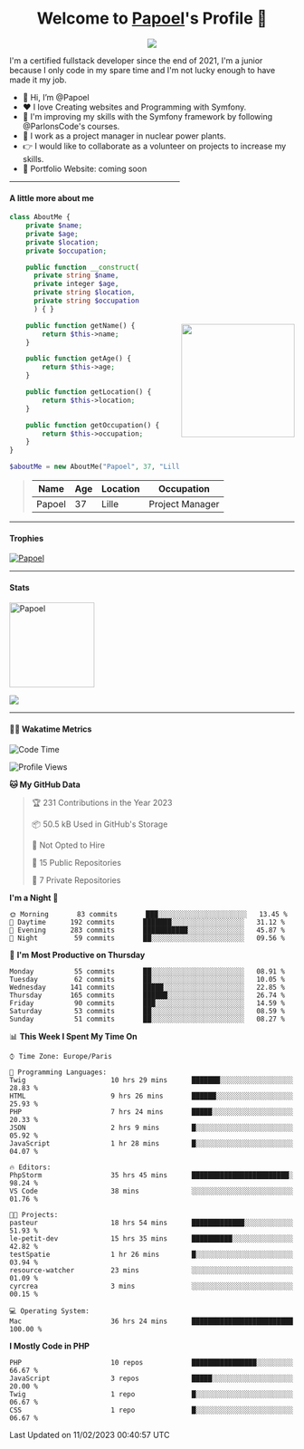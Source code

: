 <p align="center">
  <h1 align="center">Welcome to <a href="https://github.com/Papoel">Papoel</a>'s Profile 👋</h1>
</p>
<p align="center">
  <a align="center" href="https://github.com/DenverCoder1/readme-typing-svg"><img src="https://readme-typing-svg.herokuapp.com?&font=IBM+Plex+Sans&color=F72EE2&size=25&lines=Welcome+to+my+GitHub+Profile!;I'm+a+Junior+.+.+.;I'm+a+backend+developer;I'm+a+in+love+with+Symfony" /></a>
</p>
<p>I'm a certified fullstack developer since the end of 2021, I'm a junior because I only code in my spare time and I'm not lucky enough to have made it my job.
</p>

<div>
  <ul align="left">
    <li>👋 Hi, I’m @Papoel</li>
    <li>❤️ I love Creating websites and Programming with Symfony.</li>
    <li>🌱 I'm improving my skills with the Symfony framework by following @ParlonsCode's courses.</li>
    <li>💼 I work as a project manager in nuclear power plants.</li>
    <li>👉 I would like to collaborate as a volunteer on projects to increase my skills.</li>
    <li>🧐 Portfolio Website: coming soon</li>
  </ul>

<img align="right" style="width:200px; margin-top:50%; display:block;" src="https://media.giphy.com/media/M9gbBd9nbDrOTu1Mqx/giphy.gif">
</div>

---
#### A little more about me
```php
class AboutMe {
    private $name;
    private $age;
    private $location;
    private $occupation;

    public function __construct(
      private string $name, 
      private integer $age, 
      private string $location, 
      private string $occupation
      ) { }

    public function getName() {
        return $this->name;
    }

    public function getAge() {
        return $this->age;
    }

    public function getLocation() {
        return $this->location;
    }

    public function getOccupation() {
        return $this->occupation;
    }
}

$aboutMe = new AboutMe("Papoel", 37, "Lille", "Project Manager");
```
>| Name     | Age | Location   | Occupation     |
>|----------|-----|------------|----------------|
>| Papoel   | 37  | Lille      | Project Manager|

---
#### Trophies

<p align="left">
  <a href="https://github.com/Papoel/github-profile-trophy">
    <img src="https://github-profile-trophy.vercel.app/?username=Papoel&row=2&column=6&theme=onedark&column=8&no-frame=false&no-bg=false" 
         alt="Papoel">
  </a>
</p>

---
#### Stats
<p align="left">
  <img align="center" height="150em" src="https://github-readme-streak-stats.herokuapp.com/?user=Papoel&theme=onedark" alt="Papoel" />
</p>

<p>
<!-- GitHub Stats -->
<picture>
  <source 
    srcset="https://github-readme-stats.vercel.app/api?username=papoel&show_icons=true&theme=dark"
    media="(prefers-color-scheme: dark)"
  />
  <source
    srcset="https://github-readme-stats.vercel.app/api?username=papoel&show_icons=true"
    media="(prefers-color-scheme: light), (prefers-color-scheme: no-preference)"
  />
  <img src="https://github-readme-stats.vercel.app/api?username=papoel&show_icons=true" />
</picture>
</p>

----
####  🧑‍💻 Wakatime Metrics
<!--START_SECTION:waka-->
![Code Time](http://img.shields.io/badge/Code%20Time-3%2C062%20hrs%2018%20mins-blue)

![Profile Views](http://img.shields.io/badge/Profile%20Views-6-blue)

**🐱 My GitHub Data** 

> 🏆 231 Contributions in the Year 2023
 > 
> 📦 50.5 kB Used in GitHub's Storage 
 > 
> 🚫 Not Opted to Hire
 > 
> 📜 15 Public Repositories 
 > 
> 🔑 7 Private Repositories  
 > 
**I'm a Night 🦉** 

```text
🌞 Morning       83 commits       ███░░░░░░░░░░░░░░░░░░░░░░   13.45 % 
🌆 Daytime      192 commits       ███████░░░░░░░░░░░░░░░░░░   31.12 % 
🌃 Evening      283 commits       ███████████░░░░░░░░░░░░░░   45.87 % 
🌙 Night         59 commits       ██░░░░░░░░░░░░░░░░░░░░░░░   09.56 % 

```
📅 **I'm Most Productive on Thursday** 

```text
Monday          55 commits       ██░░░░░░░░░░░░░░░░░░░░░░░   08.91 % 
Tuesday         62 commits       ██░░░░░░░░░░░░░░░░░░░░░░░   10.05 % 
Wednesday      141 commits       █████░░░░░░░░░░░░░░░░░░░░   22.85 % 
Thursday       165 commits       ██████░░░░░░░░░░░░░░░░░░░   26.74 % 
Friday          90 commits       ███░░░░░░░░░░░░░░░░░░░░░░   14.59 % 
Saturday        53 commits       ██░░░░░░░░░░░░░░░░░░░░░░░   08.59 % 
Sunday          51 commits       ██░░░░░░░░░░░░░░░░░░░░░░░   08.27 % 

```


📊 **This Week I Spent My Time On** 

```text
⌚︎ Time Zone: Europe/Paris

💬 Programming Languages: 
Twig                     10 hrs 29 mins      ███████░░░░░░░░░░░░░░░░░░   28.83 % 
HTML                     9 hrs 26 mins       ██████░░░░░░░░░░░░░░░░░░░   25.93 % 
PHP                      7 hrs 24 mins       █████░░░░░░░░░░░░░░░░░░░░   20.33 % 
JSON                     2 hrs 9 mins        █░░░░░░░░░░░░░░░░░░░░░░░░   05.92 % 
JavaScript               1 hr 28 mins        █░░░░░░░░░░░░░░░░░░░░░░░░   04.07 % 

🔥 Editors: 
PhpStorm                 35 hrs 45 mins      ████████████████████████░   98.24 % 
VS Code                  38 mins             ░░░░░░░░░░░░░░░░░░░░░░░░░   01.76 % 

🐱‍💻 Projects: 
pasteur                  18 hrs 54 mins      █████████████░░░░░░░░░░░░   51.93 % 
le-petit-dev             15 hrs 35 mins      ██████████░░░░░░░░░░░░░░░   42.82 % 
testSpatie               1 hr 26 mins        █░░░░░░░░░░░░░░░░░░░░░░░░   03.94 % 
resource-watcher         23 mins             ░░░░░░░░░░░░░░░░░░░░░░░░░   01.09 % 
cyrcrea                  3 mins              ░░░░░░░░░░░░░░░░░░░░░░░░░   00.15 % 

💻 Operating System: 
Mac                      36 hrs 24 mins      █████████████████████████   100.00 % 

```

**I Mostly Code in PHP** 

```text
PHP                      10 repos            ████████████████░░░░░░░░░   66.67 % 
JavaScript               3 repos             █████░░░░░░░░░░░░░░░░░░░░   20.00 % 
Twig                     1 repo              █░░░░░░░░░░░░░░░░░░░░░░░░   06.67 % 
CSS                      1 repo              █░░░░░░░░░░░░░░░░░░░░░░░░   06.67 % 

```



 Last Updated on 11/02/2023 00:40:57 UTC
<!--END_SECTION:waka-->

